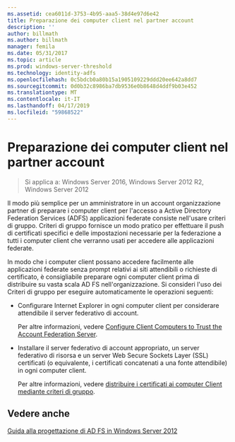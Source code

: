```yaml
---
ms.assetid: cea6011d-3753-4b95-aaa5-38d4e97d6e42
title: Preparazione dei computer client nel partner account
description: ''
author: billmath
ms.author: billmath
manager: femila
ms.date: 05/31/2017
ms.topic: article
ms.prod: windows-server-threshold
ms.technology: identity-adfs
ms.openlocfilehash: 0c5bdcb0a80b15a1905109229ddd20ee642a8dd7
ms.sourcegitcommit: 0d0b32c8986ba7db9536e0b8648d4ddf9b03e452
ms.translationtype: MT
ms.contentlocale: it-IT
ms.lasthandoff: 04/17/2019
ms.locfileid: "59868522"
---
```

# <a name="prepare-client-computers-in-the-account-partner"></a>Preparazione dei computer client nel partner account

>Si applica a: Windows Server 2016, Windows Server 2012 R2, Windows Server 2012

Il modo più semplice per un amministratore in un account organizzazione partner di preparare i computer client per l'accesso a Active Directory Federation Services \(ADFS\) applicazioni federate consiste nell'usare criteri di gruppo. Criteri di gruppo fornisce un modo pratico per effettuare il push di certificati specifici e delle impostazioni necessarie per la federazione a tutti i computer client che verranno usati per accedere alle applicazioni federate.  
  
In modo che i computer client possano accedere facilmente alle applicazioni federate senza prompt relativi ai siti attendibili o richieste di certificato, è consigliabile preparare ogni computer client prima di distribuire su vasta scala AD FS nell'organizzazione. Si consideri l'uso dei Criteri di gruppo per eseguire automaticamente le operazioni seguenti:  
  
-   Configurare Internet Explorer in ogni computer client per considerare attendibile il server federativo di account.  
  
    Per altre informazioni, vedere [Configure Client Computers to Trust the Account Federation Server](../../ad-fs/deployment/Configure-Client-Computers-to-Trust-the-Account-Federation-Server.md).  
  
-   Installare il server federativo di account appropriato, un server federativo di risorsa e un server Web Secure Sockets Layer \(SSL\) certificati \(o equivalente, i certificati concatenati a una fonte attendibile\) in ogni computer client.  
  
    Per altre informazioni, vedere [distribuire i certificati ai computer Client mediante criteri di gruppo](../../ad-fs/deployment/Distribute-Certificates-to-Client-Computers-by-Using-Group-Policy.md).  
  

## <a name="see-also"></a>Vedere anche
[Guida alla progettazione di AD FS in Windows Server 2012](AD-FS-Design-Guide-in-Windows-Server-2012.md)
